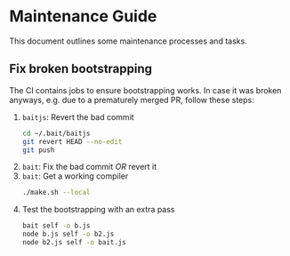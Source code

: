 # Maintenance Guide
This document outlines some maintenance processes and tasks.

## Fix broken bootstrapping
The CI contains jobs to ensure bootstrapping works.
In case it was broken anyways, e.g. due to a prematurely merged PR, follow these steps:

1. `baitjs`: Revert the bad commit
   ```sh
   cd ~/.bait/baitjs
   git revert HEAD --no-edit
   git push
   ```
2. `bait`: Fix the bad commit _OR_ revert it
3. `bait`: Get a working compiler
   ```sh
   ./make.sh --local
   ```
4. Test the bootstrapping with an extra pass
   ```sh
   bait self -o b.js
   node b.js self -o b2.js
   node b2.js self -o bait.js
   ```
